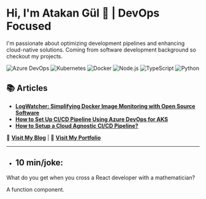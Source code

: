 # Hi, I'm Atakan Gül 👋 | DevOps Focused

I'm passionate about optimizing development pipelines and enhancing cloud-native solutions. Coming from software development background so checkout my projects.

![Azure DevOps](https://img.shields.io/badge/-Azure%20DevOps-0078D7?style=flat&logo=azure-devops&logoColor=white)
![Kubernetes](https://img.shields.io/badge/-Kubernetes-326CE5?style=flat&logo=Kubernetes&logoColor=white)
![Docker](https://img.shields.io/badge/-Docker-2496ED?style=flat&logo=docker&logoColor=white)
![Node.js](https://img.shields.io/badge/-Node.js-339933?style=flat&logo=Node.js&logoColor=white)
![TypeScript](https://img.shields.io/badge/-TypeScript-007ACC?style=flat&logo=TypeScript&logoColor=white)
![Python](https://img.shields.io/badge/-Python-3776AB?style=flat&logo=Python&logoColor=white)

## 📚 Articles 
- **[LogWatcher: Simplifying Docker Image Monitoring with Open Source Software](https://atakangul.com/blogs/logwatcher-simplifying-docker-image-monitoring-with-open-source-software)** 
- **[How to Set Up CI/CD Pipeline Using Azure DevOps for AKS](https://atakangul.com/blogs/how-to-setup-cicd-pipeline-using-azure-devops-for-aks)**  
- **[How to Setup a Cloud Agnostic CI/CD Pipeline?](https://atakangul.com/blogs/cloud-agnostic-ci-cd-pipeline)**  

📖 **[Visit My Blog](https://blog.atakangul.com)** | 💼 **[Visit My Portfolio](https://atakangul.com)**

---

<!-- JOKE-START -->
- ## **10 min/joke:**

What do you get when you cross a React developer with a mathematician?

A function component.
<!-- JOKE-END -->
